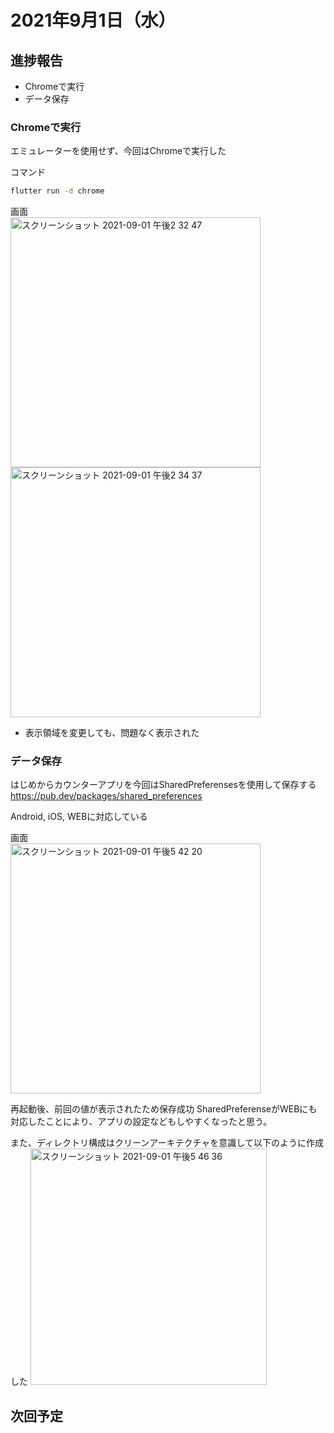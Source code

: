 # 2021年9月1日（水）
## 進捗報告
- Chromeで実行
- データ保存

### Chromeで実行
エミュレーターを使用せず、今回はChromeで実行した

コマンド
```.sh
flutter run -d chrome
```

画面  
<img width="400" alt="スクリーンショット 2021-09-01 午後2 32 47" src="https://user-images.githubusercontent.com/50205590/131617290-7f099f56-a992-4bd1-a9d6-3b3e14d657a7.png">
<img width="400" alt="スクリーンショット 2021-09-01 午後2 34 37" src="https://user-images.githubusercontent.com/50205590/131617419-b07eef79-1f9a-4a89-a5df-eeb2fcd23319.png">

- 表示領域を変更しても、問題なく表示された

### データ保存
はじめからカウンターアプリを今回はSharedPreferensesを使用して保存する
https://pub.dev/packages/shared_preferences

Android, iOS, WEBに対応している

画面  
<img width="400" alt="スクリーンショット 2021-09-01 午後5 42 20" src="https://user-images.githubusercontent.com/50205590/131640698-a7351f1a-97bb-4a37-a21a-d9b2fd24134c.png">

再起動後、前回の値が表示されたため保存成功
SharedPreferenseがWEBにも対応したことにより、アプリの設定などもしやすくなったと思う。

また、ディレクトリ構成はクリーンアーキテクチャを意識して以下のように作成した
<img width="378" alt="スクリーンショット 2021-09-01 午後5 46 36" src="https://user-images.githubusercontent.com/50205590/131641401-97f6496d-887f-429d-b74f-7666f7b30b04.png">


## 次回予定
